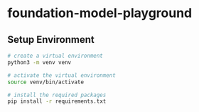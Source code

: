 # foundation-model-playground

## Setup Environment
```bash
# create a virtual environment
python3 -m venv venv

# activate the virtual environment
source venv/bin/activate

# install the required packages
pip install -r requirements.txt
```